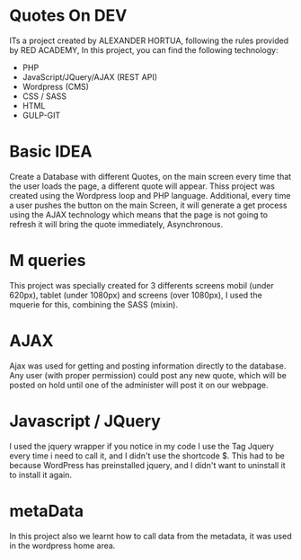 # Quotes On DEV 
ITs a project created by ALEXANDER HORTUA, following the rules provided by RED ACADEMY, In this project, you can find the following technology:

* PHP
* JavaScript/JQuery/AJAX (REST API)
* Wordpress (CMS)
* CSS / SASS
* HTML 
* GULP-GIT

# Basic IDEA

Create a Database with different Quotes, on the main screen every time that the user loads the page, a different quote will appear. Thiss project was created using the 
Wordpress loop and PHP language. Additional, every time a user pushes the button on the main Screen, it will generate a get process using the AJAX
technology which means that the page is not going to refresh it will bring the quote immediately, Asynchronous. 

# M queries  

This project was specially created for 3 differents screens mobil (under 620px), tablet (under 1080px) and screens (over 1080px), I used the 
mquerie for this, combining the SASS (mixin). 

# AJAX

Ajax was used for getting and posting information directly to the database. Any user (with proper permission) could post any new quote,
which will be posted on hold until one of the administer will post it on our webpage. 

# Javascript / JQuery

I used the jquery wrapper if you notice in my code I use the Tag Jquery every time i need to call it, and I didn't use the shortcode $. This had to be because WordPress has preinstalled jquery, and I didn't want to uninstall it to install it again. 

# metaData 

In this project also we learnt how to call data from the metadata, it was used in the wordpress home area. 